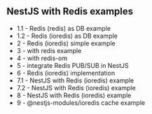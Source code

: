 ## NestJS with Redis examples

- 1.1 - Redis (redis) as DB example
- 1.2 - Redis (ioredis) as DB example
- 2 - Redis (ioredis) simple example
- 3 - with redis example
- 4 - with redis-om
- 5 - integrate Redis PUB/SUB in NestJS
- 6 - Redis (ioredis) implementation
- 7.1 - NestJS with Redis (ioredis) example
- 7.2 - NestJS with Redis (ioredis) example
- 8 - NestJS with Redis (ioredis) example
- 9 - @nestjs-modules/ioredis cache example
